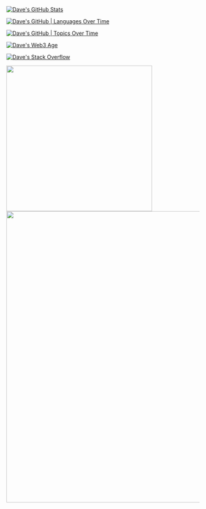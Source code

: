 [![Dave's GitHub Stats](https://stats-dev.quine.sh/Dave/github?theme=light)](https://dev.quine.sh)

[![Dave's GitHub | Languages Over Time](https://stats-dev.quine.sh/Dave/languages-over-time?theme=light)](https://dev.quine.sh)

[![Dave's GitHub | Topics Over Time](https://stats-dev.quine.sh/Dave/topics-over-time?theme=light)](https://dev.quine.sh)

[![Dave's Web3 Age](https://stats-dev.quine.sh/Dave/web3?theme=light)](https://dev.quine.sh)

[![Dave's Stack Overflow](https://stats-dev.quine.sh/Dave/stack-overflow?theme=light)](https://dev.quine.sh)

<img src="https://stats-dev.quine.sh/Dave/web3?theme=light" width="380" />

<img src="https://stats-dev.quine.sh/Dave/topics-over-time?theme=light" width="760" />
